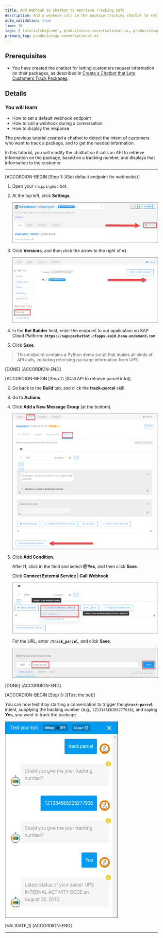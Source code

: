 ```yaml
---
title: Add Webhook to Chatbot to Retrieve Tracking Info
description: Add a webhook call in the package-tracking chatbot to retrieve information for a specific tracking number, using SAP Conversational AI.
auto_validation: true
time: 10
tags: [ tutorial>beginner, products>sap-conversational-ai, products>sap-cloud-platform]
primary_tag: products>sap-conversational-ai
---
```


## Prerequisites
 - You have created the chatbot for letting customers request information on their packages, as described in [Create a Chatbot that Lets Customers Track Packages](cai-bot-shipping-1-track-bot).

## Details
### You will learn
  - How to set a default webhook endpoint
  - How to call a webhook during a conversation
  - How to display the response

The previous tutorial created a chatbot to detect the intent of customers who want to track a package, and to get the needed information.

In this tutorial, you will modify the chatbot so it calls an API to retrieve information on the package, based on a tracking number, and displays that information to the customer.

---

[ACCORDION-BEGIN [Step 1: ](Set default endpoint for webhooks)]

1. Open your `shippingbot` bot.

2. At the top left, click **Settings**.

    ![Endpoint](Endpoint_Settings.png)

3. Click **Versions**, and then click the arrow to the right of **`v1`**.

    ![Versions](Endpoint_Edit.png)

4. In the **Bot Builder** field, enter the endpoint to our application on SAP Cloud Platform: **`https://sapupschatbot.cfapps.eu10.hana.ondemand.com`**

5. Click **Save**.

>This endpoint contains a Python demo script that makes all kinds of API calls, including retrieving package information from UPS.

[DONE]
[ACCORDION-END]

[ACCORDION-BEGIN [Step 2: ](Call API to retrieve parcel info)]

2. Go back to the **Build** tab, and click the **track-parcel** skill.

3. Go to **Actions**.

4. Click **Add a New Message Group** (at the bottom).

    ![Add group](CallAPI_AddGroup.png)

5. Click **Add Condition**.

    After **If**, click in the field and select **@Yes**, and then click **Save**.

    Click **Connect External Service | Call Webhook**

    ![Add webhook](CallAPI_AddWebhook.png)

    For the URL, enter **`/track_parcel`**, and click **Save**.

    ![Service path](CallAPI_Service.png)

[DONE]
[ACCORDION-END]



[ACCORDION-BEGIN [Step 3: ](Test the bot)]

You can now test it by starting a conversation to trigger the **`@track-parcel`** intent, supplying the tracking number (e.g., `1Z12345E6205277936`), and saying **Yes**, you want to track the package.

![Conversation with API](ConversationAPITracking.png)

[VALIDATE_1]
[ACCORDION-END]

---
